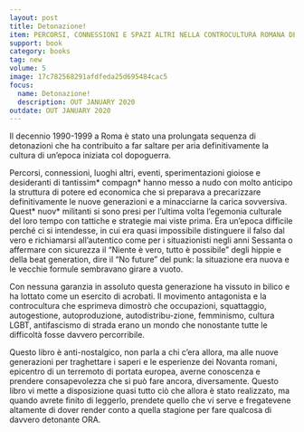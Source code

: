 ```yaml
---
layout: post
title: Detonazione! 
item: PERCORSI, CONNESSIONI E SPAZI ALTRI NELLA CONTROCULTURA ROMANA DEGLI ANNI NOVANTA
support: book
category: books
tag: new 
volume: 5
image: 17c782568291afdfeda25d695484cac5
focus:
  name: Detonazione!
  description: OUT JANUARY 2020
outdate: OUT JANUARY 2020
---
```


Il decennio 1990-1999 a Roma è stato una prolungata sequenza di detonazioni che ha contribuito a far saltare per aria definitivamente la cultura di un’epoca iniziata col dopoguerra.

Percorsi, connessioni, luoghi altri, eventi, sperimentazioni gioiose e desideranti di tantissim* compagn* hanno messo a nudo con molto anticipo la struttura di potere ed economica che si preparava a precarizzare definitivamente le nuove generazioni e a minacciarne la carica sovversiva.
Quest* nuov* militanti si sono presi per l’ultima volta l’egemonia culturale del loro tempo con tattiche e strategie mai viste prima.
Era un’epoca difficile perché ci si intendesse, in cui era quasi impossibile distinguere il falso dal vero e richiamarsi all’autentico come per i situazionisti negli anni Sessanta o affermare con sicurezza il “Niente è vero, tutto è possibile” degli hippie e della beat generation, dire il “No future” del punk: la situazione era nuova e le vecchie formule sembravano girare a vuoto.

Con nessuna garanzia in assoluto questa generazione ha vissuto in bilico e ha lottato come un esercito di acrobati. Il movimento antagonista e la controcultura che esprimeva dimostrò che occupazioni, squattaggio, autogestione, autoproduzione, autodistribu-zione, femminismo, cultura LGBT, antifascismo di strada erano un mondo che nonostante tutte le difficoltà fosse davvero percorribile.

Questo libro è anti-nostalgico, non parla a chi c’era allora, ma alle nuove generazioni per traghettare i saperi e le esperienze dei Novanta romani, epicentro di un terremoto di portata europea, averne conoscenza e prendere consapevolezza che si può fare ancora, diversamente. Questo libro vi mette a disposizione quasi tutto ciò che allora è stato realizzato, ma quando avrete finito di leggerlo, prendete quello che vi serve e fregatevene altamente di dover render conto a quella stagione per fare qualcosa di davvero detonante ORA.
